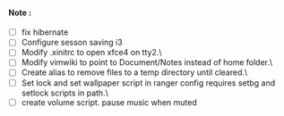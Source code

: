 #### Note :
- [ ] fix hibernate
- [ ] Configure sesson saving i3
- [ ] Modify .xinitrc to open xfce4 on tty2.\
- [ ] Modify vimwiki to point to Document/Notes instead of home folder.\
- [ ] Create alias to remove files to a temp directory until cleared.\
- [ ] Set lock and set wallpaper script in ranger config requires setbg and setlock scripts in path.\
- [ ] create volume script. pause music when muted
